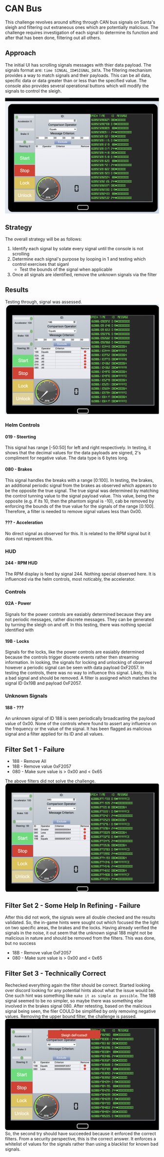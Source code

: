 # CAN Bus
This challenge revolves around sifting through CAN bus signals on Santa's sleigh and filtering out extraneous ones which are potentially malicious. The challenge requires investigation of each signal to determine its function and after that has been done, filtering out all others.
## Approach
The initial UI has scrolling signals messages with thier data payload. The signals format are: `time SINGAL_ID#SIGNAL_DATA`. The filtering mechanism provides a way to match signals and their payloads. This can be all data, specific data or data greater than or less than the specified value. The console also provides several operational buttons which will modify the signals to control the sleigh.

![Console](img/main_console.png)

## Strategy
The overall strategy will be as follows:
1. Identify each signal by solate every signal until the console is not scrolling
2. Determine each signal's purpose by looping in 1 and testing which control exercises that siganl
    * Test the bounds of the signal when applicable
3. Once all signals are identified, remove the unknown signals via the filter

## Results
Testing through, signal was assessed.
![Testing](img/testing_signals.png)
### Helm Controls
#### 019 - Steerting
This signal has range [-50:50] for left and right respectively. In testing, it shows that the decimal values for the data payloads are signed, 2's compliment for negative value. The data type is 6 bytes long.
#### 080 - Brakes
This signal handles the breaks with a range [0:100]. In testing, the brakes, an additional periodic signal from the brakes as observed which appears to be the opposite the true signal. The true signal was determined by matching the control tunning value to the signal payload value. This value, being the opposite (e.g. if its 10, then the phantom signal is -10), cab be removed by enforcing the bounds of the true value for the signals of the range [0:100]. Therefore, a filter is needed to remove signal values less than 0x00.
#### ??? - Acceleration 
No direct signal as observed for this. It is related to the RPM signal but it does not represent this.
### HUD
#### 244 - RPM HUD
The RPM display is feed by signal 244. Nothing special observed here. It is influenced via the helm controls, most noticably, the accelerator.
### Controls
#### 02A - Power
Signals for the power controls are easiably determined because they are not periodic messages, rather discrete messages. They can be generated by turning the sleigh on and off. In this testing, there was nothing special identified with 
#### 19B - Locks
Signals for the locks, like the power controls are easiably determined because the controls trigger discrete events rather then streaming information. In looking, the signals for locking and unlocking of observed however a periodic signal can be seen with data payload 0xF2057. In testing the controls, there was no way to influence this signal. Likely, this is a bad signal and should be removed. A filter is assigned which matches the signal ID 0x19B and payload 0xF2057.
### Unknown Signals
#### 188 - ???
An unknown signal of ID 188 is seen periodically broadcasting the payload value of 0x00. None of the controls where found to assert any influence on the frequency or the value of the signal. It has been flagged as malicious signal and a filter applied for its ID and all values.
## Filter Set 1 - Failure
* 188 - Remove All
* 18B - Remove value 0xF2057
* 080 - Make sure value is > 0x00 and < 0x65

The above filters did not solve the challenge.
![Failure 1](img/filter1_failed.png)
## Filter Set 2 - Some Help In Refining - Failure
After this did not work, the signals were all double checked and the results validated. So, the in-game hints were sought out which focused the the light on two specific areas, the brakes and the locks. Having already verified the signals in the noise, it out seem that the unknown signal 188 might not be malicious in nature and should be removed from the filters. This was done, but no success
* 18B - Remove value 0xF2057
* 080 - Make sure value is > 0x00 and < 0x65
## Filter Set 3 - Technically Correct
Rechecked everything again the filter should be correct. Started looking over discord looking for any potential hints about what the issue would be. One such hint was something like `make it as simple as possible`. The 18B signal seemed to be no simpler, so maybe there was something else involved in the brakes signal 080. After retesting, based on the malicious signal being seen, the filer COULD be simplified by only removing negative values. Removing the upper bound filter, the challenge is passed.
![success](img/success.png)
So, the second try should have succeeded because it enforced the correct filters. From a security perspective, this is the correct answer. It enforces a whitelist of values for the signals rather than using a blacklist for known bad signals.